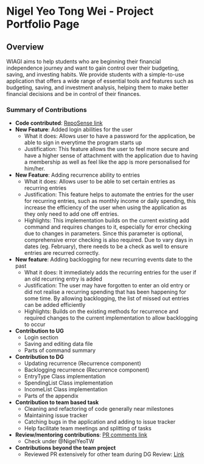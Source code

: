 # Nigel Yeo Tong Wei - Project Portfolio Page

## Overview
WIAGI aims to help students who are beginning their financial independence journey and want to gain control over their 
budgeting, saving, and investing habits. We provide students with a simple-to-use application that offers a wide range 
of essential tools and features such as budgeting, saving, and investment analysis, helping them to make better 
financial decisions and be in control of their finances.

### Summary of Contributions

+ **Code contributed**: [RepoSense link](https://nus-cs2113-ay2425s1.github.io/tp-dashboard/?search=&sort=groupTitle&sortWithin=title&timeframe=commit&mergegroup=&groupSelect=groupByRepos&breakdown=true&checkedFileTypes=docs~functional-code~test-code~other&since=2024-09-20&tabOpen=true&tabType=authorship&tabAuthor=NigelYeoTW&tabRepo=AY2425S1-CS2113-W14-1%2Ftp%5Bmaster%5D&authorshipIsMergeGroup=false&authorshipFileTypes=docs~functional-code~test-code&authorshipIsBinaryFileTypeChecked=false&authorshipIsIgnoredFilesChecked=false) 
+ **New Feature**: Added login abilities for the user
  + What it does: Allows user to have a password for the application, be able to sign in everytime the program starts up
  + Justification: This feature allows the user to feel more secure and have a higher sense of attachment with the 
  application due to having a membership as well as feel like the app is more personalised for him/her.
+ **New Feature**: Adding recurrence ability to entries
  + What it does: Allows user to be able to set certain entries as recurring entries
  + Justification: This feature helps to automate the entries for the user for recurring entries, such as monthly
  income or daily spending, this increase the efficiency of the user when using the application as they only need to
  add one off entries.
  + Highlights: This implementation builds on the current existing add command and requires changes to it, especially
  for error checking due to changes in parameters. Since this parameter is optional, comprehensive error checking is
  also required. Due to vary days in dates (eg. February), there needs to be a check as well to ensure entries are
  recurred correctly.
+ **New feature**: Adding backlogging for new recurring events date to the past
  + What it does: It immediately adds the recurring entries for the user if an old recurring entry is added
  + Justification: The user may have forgotten to enter an old entry or did not realise a recurring spending that has
  been happening for some time. By allowing backlogging, the list of missed out entries can be added efficiently
  + Highlights: Builds on the existing methods for recurrence and required changes to the current implementation to
  allow backlogging to occur
+ **Contribution to UG**
  + Login section
  + Saving and editing data file
  + Parts of command summary 
+ **Contribution to DG**
  + Updating recurrence (Recurrence component)
  + Backlogging recurrence (Recurrence component)
  + EntryType Class implementation
  + SpendingList Class implementation
  + IncomeList Class implementation
  + Parts of the appendix
+ **Contribution to team based task**
  + Cleaning and refactoring of code generally near milestones
  + Maintaining issue tracker
  + Catching bugs in the application and adding to issue tracker
  + Help facilitate team meetings and splitting of tasks
+ **Review/mentoring contributions**: 
[PR comments link](https://nus-cs2113-ay2425s1.github.io/dashboards/contents/tp-comments.html)
  + Check under @NigelYeoTW
+ **Contributions beyond the team project**
  + Reviewed PR extensively for other team during DG Review: 
  [Link](https://github.com/nus-cs2113-AY2425S1/tp/pull/6/files/c2df90cf34bd8aa55eb9bcb14a84a4ed3a485ae1)